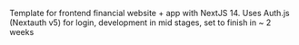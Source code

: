 Template for frontend financial website + app with NextJS 14. Uses Auth.js (Nextauth v5) for login, development in mid stages, set to finish in ~ 2 weeks
